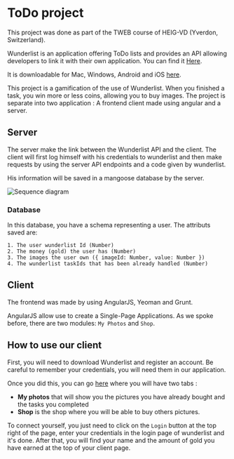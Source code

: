 # ToDo project

This project was done as part of the TWEB course of HEIG-VD (Yverdon, Switzerland).

Wunderlist is an application offering ToDo lists and provides an API allowing developers to link it with their own application. You can find it <a href="https://developer.wunderlist.com/documentation">Here</a>. 

It is downloadable for Mac, Windows, Android and iOS <a href="https://www.wunderlist.com/fr/download/">here</a>.

This project is a gamification of the use of Wunderlist. When you finished a task, you win more or less coins, allowing you to buy images. The project is separate into two application : A frontend client made using angular and a server.

## Server

The server make the link between the Wunderlist API and the client. The client will first log himself with his credentials to wunderlist and then make requests by using the server API endpoints and a code given by wunderlist. 

His information will be saved in a mangoose database by the server.

![Sequence diagram](https://github.com/remij1/TWEB_ToDoProject/blob/master/Authentification.png)

### Database

In this database, you have a schema representing a user. The attributs saved are:

    1. The user wunderlist Id (Number)
    2. The money (gold) the user has (Number)
    3. The images the user own ({ imageId: Number, value: Number })
    4. The wunderlist taskIds that has been already handled (Number)
	
## Client

The frontend was made by using AngularJS, Yeoman and Grunt.

AngularJS allow use to create a Single-Page Applications. As we spoke before, there are two modules: ```My Photos``` and ```Shop```.

## How to use our client

First, you will need to download Wunderlist and register an account. Be careful to remember your credentials, you will need them in our application.

Once you did this, you can go <a href="https://remij1.github.io/#!/dashboard">here</a> where you will have two tabs : 

- **My photos** that will show you the pictures you have already bought and the tasks you completed
- **Shop** is the shop where you will be able to buy others pictures.

To connect yourself, you just need to click on the ```Login``` button at the top right of the page, enter your credentials in the login page of wunderlist and it's done. After that, you will find your name and the amount of gold you have earned at the top of your client page.

